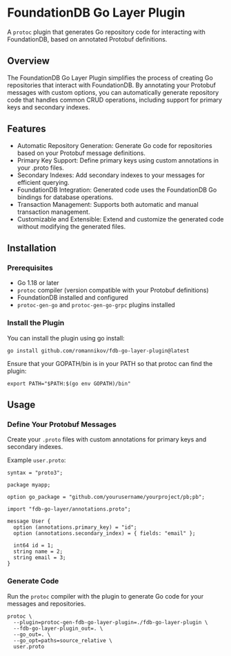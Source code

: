 # FoundationDB Go Layer Plugin

A `protoc` plugin that generates Go repository code for interacting with FoundationDB, based on annotated Protobuf definitions.

## Overview

The FoundationDB Go Layer Plugin simplifies the process of creating Go repositories that interact with FoundationDB. By annotating your Protobuf messages with custom options, you can automatically generate repository code that handles common CRUD operations, including support for primary keys and secondary indexes.

## Features

-   Automatic Repository Generation: Generate Go code for repositories based on your Protobuf message definitions.
-   Primary Key Support: Define primary keys using custom annotations in your .proto files.
-   Secondary Indexes: Add secondary indexes to your messages for efficient querying.
-   FoundationDB Integration: Generated code uses the FoundationDB Go bindings for database operations.
-   Transaction Management: Supports both automatic and manual transaction management.
-   Customizable and Extensible: Extend and customize the generated code without modifying the generated files.

## Installation

### Prerequisites
-   Go 1.18 or later
-   `protoc` compiler (version compatible with your Protobuf definitions)
-   FoundationDB installed and configured
-   `protoc-gen-go` and `protoc-gen-go-grpc` plugins installed

### Install the Plugin
You can install the plugin using go install:
```
go install github.com/romannikov/fdb-go-layer-plugin@latest
```
Ensure that your GOPATH/bin is in your PATH so that protoc can find the plugin:
```
export PATH="$PATH:$(go env GOPATH)/bin"
```

## Usage

### Define Your Protobuf Messages
Create your `.proto` files with custom annotations for primary keys and secondary indexes.

Example `user.proto`:
```
syntax = "proto3";

package myapp;

option go_package = "github.com/yourusername/yourproject/pb;pb";

import "fdb-go-layer/annotations.proto";

message User {
  option (annotations.primary_key) = "id";
  option (annotations.secondary_index) = { fields: "email" };

  int64 id = 1;
  string name = 2;
  string email = 3;
}
```
### Generate Code
Run the `protoc` compiler with the plugin to generate Go code for your messages and repositories.
```
protoc \
  --plugin=protoc-gen-fdb-go-layer-plugin=./fdb-go-layer-plugin \
  --fdb-go-layer-plugin_out=. \
  --go_out=. \
  --go_opt=paths=source_relative \
  user.proto
```
